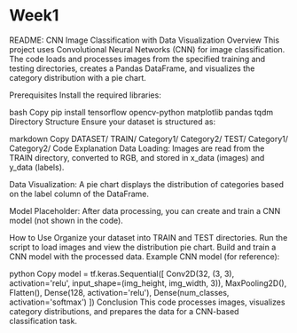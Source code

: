 # Week1
README: CNN Image Classification with Data Visualization
Overview
This project uses Convolutional Neural Networks (CNN) for image classification. The code loads and processes images from the specified training and testing directories, creates a Pandas DataFrame, and visualizes the category distribution with a pie chart.

Prerequisites
Install the required libraries:

bash
Copy
pip install tensorflow opencv-python matplotlib pandas tqdm
Directory Structure
Ensure your dataset is structured as:

markdown
Copy
DATASET/
    TRAIN/
        Category1/
        Category2/
    TEST/
        Category1/
        Category2/
Code Explanation
Data Loading: Images are read from the TRAIN directory, converted to RGB, and stored in x_data (images) and y_data (labels).

Data Visualization: A pie chart displays the distribution of categories based on the label column of the DataFrame.

Model Placeholder: After data processing, you can create and train a CNN model (not shown in the code).

How to Use
Organize your dataset into TRAIN and TEST directories.
Run the script to load images and view the distribution pie chart.
Build and train a CNN model with the processed data.
Example CNN model (for reference):

python
Copy
model = tf.keras.Sequential([
    Conv2D(32, (3, 3), activation='relu', input_shape=(img_height, img_width, 3)),
    MaxPooling2D(),
    Flatten(),
    Dense(128, activation='relu'),
    Dense(num_classes, activation='softmax')
])
Conclusion
This code processes images, visualizes category distributions, and prepares the data for a CNN-based classification task.


